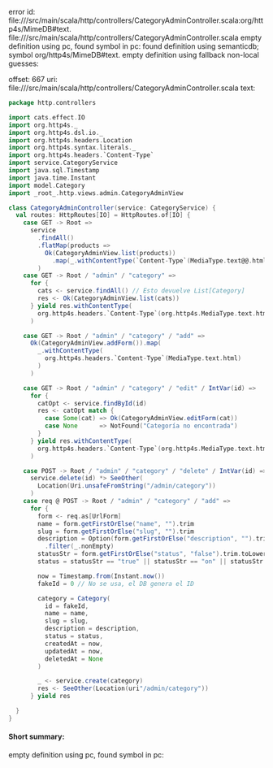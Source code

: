 error id: file://<WORKSPACE>/src/main/scala/http/controllers/CategoryAdminController.scala:org/http4s/MimeDB#text.
file://<WORKSPACE>/src/main/scala/http/controllers/CategoryAdminController.scala
empty definition using pc, found symbol in pc: 
found definition using semanticdb; symbol org/http4s/MimeDB#text.
empty definition using fallback
non-local guesses:

offset: 667
uri: file://<WORKSPACE>/src/main/scala/http/controllers/CategoryAdminController.scala
text:
```scala
package http.controllers

import cats.effect.IO
import org.http4s._
import org.http4s.dsl.io._
import org.http4s.headers.Location
import org.http4s.syntax.literals._
import org.http4s.headers.`Content-Type`
import service.CategoryService
import java.sql.Timestamp
import java.time.Instant
import model.Category
import _root_.http.views.admin.CategoryAdminView

class CategoryAdminController(service: CategoryService) {
  val routes: HttpRoutes[IO] = HttpRoutes.of[IO] {
    case GET -> Root =>
      service
        .findAll()
        .flatMap(products =>
          Ok(CategoryAdminView.list(products))
            .map(_.withContentType(`Content-Type`(MediaType.text@@.html)))
        )
    case GET -> Root / "admin" / "category" =>
      for {
        cats <- service.findAll() // Esto devuelve List[Category]
        res <- Ok(CategoryAdminView.list(cats))
      } yield res.withContentType(
        org.http4s.headers.`Content-Type`(org.http4s.MediaType.text.html)
      )

    case GET -> Root / "admin" / "category" / "add" =>
      Ok(CategoryAdminView.addForm()).map(
        _.withContentType(
          org.http4s.headers.`Content-Type`(MediaType.text.html)
        )
      )

    case GET -> Root / "admin" / "category" / "edit" / IntVar(id) =>
      for {
        catOpt <- service.findById(id)
        res <- catOpt match {
          case Some(cat) => Ok(CategoryAdminView.editForm(cat))
          case None      => NotFound("Categoría no encontrada")
        }
      } yield res.withContentType(
        org.http4s.headers.`Content-Type`(org.http4s.MediaType.text.html)
      )

    case POST -> Root / "admin" / "category" / "delete" / IntVar(id) =>
      service.delete(id) *> SeeOther(
        Location(Uri.unsafeFromString("/admin/category"))
      )
    case req @ POST -> Root / "admin" / "category" / "add" =>
      for {
        form <- req.as[UrlForm]
        name = form.getFirstOrElse("name", "").trim
        slug = form.getFirstOrElse("slug", "").trim
        description = Option(form.getFirstOrElse("description", "").trim)
          .filter(_.nonEmpty)
        statusStr = form.getFirstOrElse("status", "false").trim.toLowerCase
        status = statusStr == "true" || statusStr == "on" || statusStr == "1"

        now = Timestamp.from(Instant.now())
        fakeId = 0 // No se usa, el DB genera el ID

        category = Category(
          id = fakeId,
          name = name,
          slug = slug,
          description = description,
          status = status,
          createdAt = now,
          updatedAt = now,
          deletedAt = None
        )

        _ <- service.create(category)
        res <- SeeOther(Location(uri"/admin/category"))
      } yield res

  }
}

```


#### Short summary: 

empty definition using pc, found symbol in pc: 